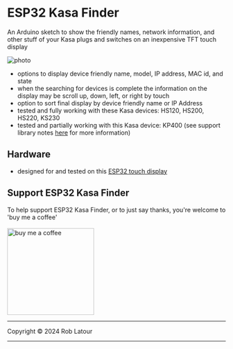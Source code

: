 # ESP32 Kasa Finder

 An Arduino sketch to show the friendly names, network information, and other stuff of your Kasa plugs and switches on an inexpensive TFT touch display
 
 ![photo](https://github.com/user-attachments/assets/f0374fde-ce70-42c8-bbcc-1d49fc5effe3)

 - options to display device friendly name, model, IP address, MAC id, and state
 - when the searching for devices is complete the information on the display may be scroll up, down, left, or right by touch
 - option to sort final display by device friendly name or IP Address
 - tested and fully working with these Kasa devices: HS120, HS200, HS220, KS230
 - tested and partially working with this Kasa device: KP400 (see support library notes [here](https://github.com/roblatour/KasaSmartPlug) for more information)    

## Hardware
- designed for and tested on this [ESP32 touch display](https://www.aliexpress.com/item/1005004502250619.html)

## Support ESP32 Kasa Finder

 To help support ESP32 Kasa Finder, or to just say thanks, you're welcome to 'buy me a coffee'<br><br>
[<img alt="buy me  a coffee" width="200px" src="https://cdn.buymeacoffee.com/buttons/v2/default-blue.png" />](https://www.buymeacoffee.com/roblatour)
* * *
Copyright © 2024 Rob Latour
* * *
